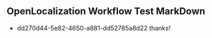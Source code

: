 ## OpenLocalization Workflow Test MarkDown
* dd270d44-5e82-4650-a881-dd52785a8d22 thanks!

<!--HONumber=Jul16_HO4-->


